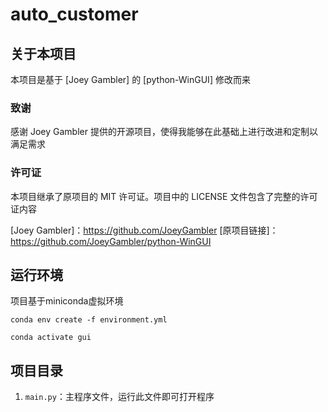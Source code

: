 # auto_customer

## 关于本项目

本项目是基于 [Joey Gambler] 的 [python-WinGUI] 修改而来

### 致谢

感谢 Joey Gambler 提供的开源项目，使得我能够在此基础上进行改进和定制以满足需求

### 许可证

本项目继承了原项目的 MIT 许可证。项目中的 LICENSE 文件包含了完整的许可证内容

[Joey Gambler]：https://github.com/JoeyGambler
[原项目链接]：https://github.com/JoeyGambler/python-WinGUI

## 运行环境

项目基于miniconda虚拟环境

``` conda copy
conda env create -f environment.yml

conda activate gui
```

## 项目目录

1. `main.py`：主程序文件，运行此文件即可打开程序